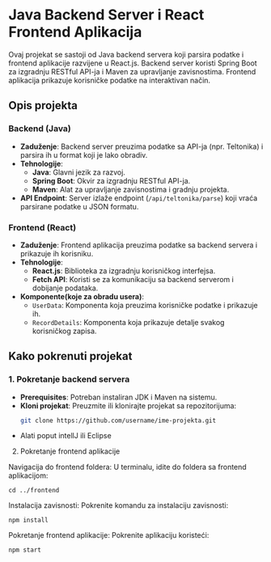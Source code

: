 # Java Backend Server i React Frontend Aplikacija

Ovaj projekat se sastoji od Java backend servera koji parsira podatke i frontend aplikacije razvijene u React.js. Backend server koristi Spring Boot za izgradnju RESTful API-ja i Maven za upravljanje zavisnostima. Frontend aplikacija prikazuje korisničke podatke na interaktivan način.

## Opis projekta

### Backend (Java)

- **Zaduženje**: Backend server preuzima podatke sa API-ja (npr. Teltonika) i parsira ih u format koji je lako obradiv.
- **Tehnologije**:
  - **Java**: Glavni jezik za razvoj.
  - **Spring Boot**: Okvir za izgradnju RESTful API-ja.
  - **Maven**: Alat za upravljanje zavisnostima i gradnju projekta.
- **API Endpoint**: Server izlaže endpoint (`/api/teltonika/parse`) koji vraća parsirane podatke u JSON formatu.

### Frontend (React)

- **Zaduženje**: Frontend aplikacija preuzima podatke sa backend servera i prikazuje ih korisniku.
- **Tehnologije**:
  - **React.js**: Biblioteka za izgradnju korisničkog interfejsa.
  - **Fetch API**: Koristi se za komunikaciju sa backend serverom i dobijanje podataka.
- **Komponente(koje za obradu usera)**:
  - `UserData`: Komponenta koja preuzima korisničke podatke i prikazuje ih.
  - `RecordDetails`: Komponenta koja prikazuje detalje svakog korisničkog zapisa.

## Kako pokrenuti projekat

### 1. Pokretanje backend servera

- **Prerequisites**: Potreban instaliran JDK i Maven na sistemu.
- **Kloni projekat**: Preuzmite ili klonirajte projekat sa repozitorijuma:
  ```bash
  git clone https://github.com/username/ime-projekta.git

- Alati poput intellJ ili Eclipse


2. Pokretanje frontend aplikacije
   
Navigacija do frontend foldera: U terminalu, idite do foldera sa frontend aplikacijom:

    cd ../frontend

Instalacija zavisnosti: Pokrenite komandu za instalaciju zavisnosti:

    npm install

Pokretanje frontend aplikacije: Pokrenite aplikaciju koristeći:

    npm start
